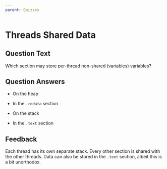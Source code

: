 ```yaml
---
parent: Quizzes
---
```


# Threads Shared Data

## Question Text

Which section may store per-thread non-shared (variables) variables?

## Question Answers

- On the heap

- In the `.rodata` section

+ On the stack

- In the `.text` section

## Feedback

Each thread has its own separate stack.
Every other section is shared with the other threads.
Data can also be stored in the `.text` section, albeit this is a bit unorthodox.
